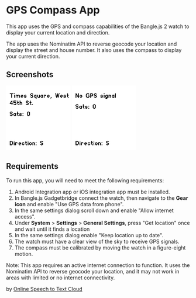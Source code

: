 # GPS Compass App
This app uses the GPS and compass capabilities of the Bangle.js 2 watch to display your current location and direction.

The app uses the Nominatim API to reverse geocode your location and display the street and house number. It also uses the compass to display your current direction.

## Screenshots
![](image1.png)
![](image2.png)

## Requirements
To run this app, you will need to meet the following requirements:

1. Android Integration app or iOS integration app must be installed.
2. In Bangle.js Gadgetbridge connect the watch, then navigate to the **Gear icon** and enable "Use GPS data from phone".
3. In the same settings dialog scroll down and enable "Allow internet access".
4. Under **System** > **Settings** > **General Settings**, press "Get location" once and wait until it finds a location
5. In the same settings dialog enable "Keep location up to date".
7. The watch must have a clear view of the sky to receive GPS signals.
8. The compass must be calibrated by moving the watch in a figure-eight motion.

Note: This app requires an active internet connection to function. It uses the Nominatim API to reverse geocode your location, and it may not work in areas with limited or no internet connectivity.


by [Online Speech to Text Cloud](https://www.speech-to-text.cloud/)
